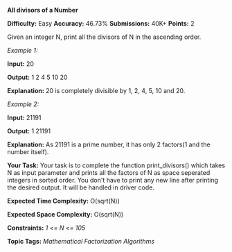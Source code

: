 **All divisors of a Number**

**Difficulty:** Easy    **Accuracy:** 46.73%    **Submissions:** 40K+   **Points:** 2

Given an integer N, print all the divisors of N in the ascending order.
 

*Example 1:*

**Input:** 20

**Output:** 1 2 4 5 10 20

**Explanation:** 20 is completely divisible by 1, 2, 4, 5, 10 and 20.

*Example 2:*

**Input:** 21191

**Output:** 1 21191

**Explanation:** As 21191 is a prime number, it has only 2 factors(1 and the number itself).

**Your Task:**
Your task is to complete the function print_divisors() which takes N as input parameter and prints all the factors of N as space seperated integers in sorted order. You don't have to print any new line after printing the desired output. It will be handled in driver code.
 

**Expected Time Complexity:** O(sqrt(N))

**Expected Space Complexity:** O(sqrt(N))
 

**Constraints:**
*1 <= N <= 105*

**Topic Tags:**
*Mathematical    Factorization   Algorithms*